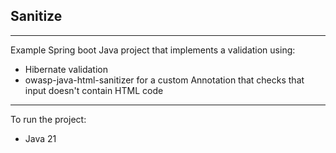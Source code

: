 ## Sanitize
----
Example Spring boot Java project that implements a validation using:
- Hibernate validation
- owasp-java-html-sanitizer for a custom Annotation that checks that input doesn't contain HTML code

----
To run the project:
- Java 21



